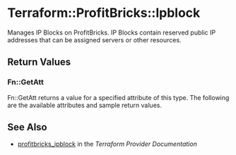 # Terraform::ProfitBricks::Ipblock

Manages IP Blocks on ProfitBricks. IP Blocks contain reserved public IP addresses that can be assigned servers or other resources.

## Return Values

### Fn::GetAtt

Fn::GetAtt returns a value for a specified attribute of this type. The following are the available attributes and sample return values.

## See Also

* [profitbricks_ipblock](https://www.terraform.io/docs/providers/profitbricks/r/ipblock.html) in the _Terraform Provider Documentation_